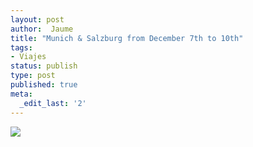 ```yaml
---
layout: post
author:  Jaume
title: "Munich & Salzburg from December 7th to 10th"
tags:
- Viajes
status: publish
type: post
published: true
meta:
  _edit_last: '2'
---
```

<img src="http://maps.googleapis.com/maps/api/staticmap?size=640x300&zoom=6&maptype=roadmap%5C&markers=size:mid%7Ccolor:red%7Clabel:1%7Cmunich&markers=size:mid%7Ccolor:red%7Clabel:2%7Csalzburg&sensor=false"/>